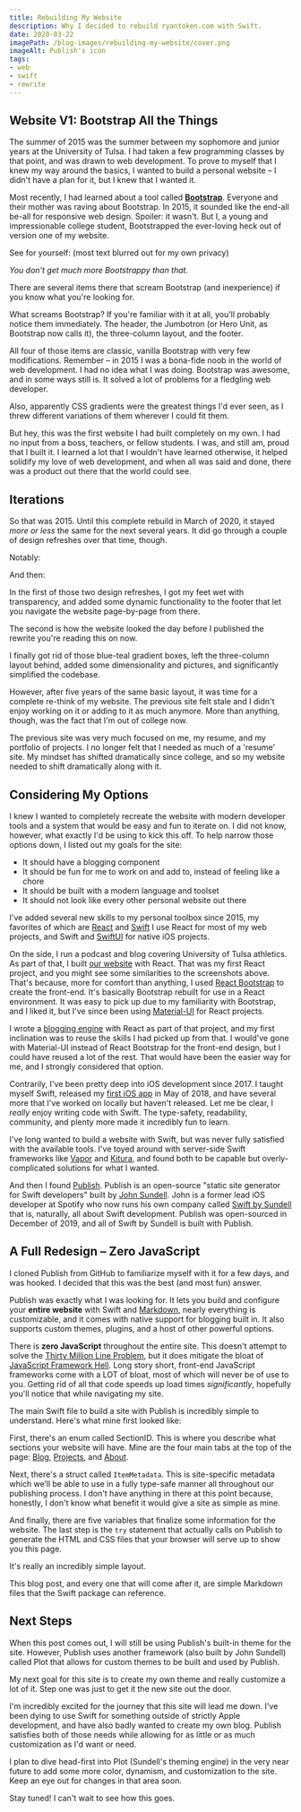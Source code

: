 ```yaml
---
title: Rebuilding My Website
description: Why I decided to rebuild ryantoken.com with Swift.
date: 2020-03-22
imagePath: /blog-images/rebuilding-my-website/cover.png
imageAlt: Publish's icon
tags:
- web
- swift
- rewrite
---
```


<script>
	import ResizableImage from '$lib/components/ResizableImage.svelte'
</script>

## Website V1: Bootstrap All the Things

The summer of 2015 was the summer between my sophomore and junior years at the University of Tulsa. I had taken a few programming classes by that point, and was drawn to web development. To prove to myself that I knew my way around the basics, I wanted to build a personal website – I didn't have a plan for it, but I knew that I wanted it.

Most recently, I had learned about a tool called <b><a href="https://getbootstrap.com" target="_blank" rel="noreferrer">Bootstrap</a></b>. Everyone and their mother was raving about Bootstrap. In 2015, it sounded like the end-all be-all for responsive web design. Spoiler: it wasn't. But I, a young and impressionable college student, Bootstrapped the ever-loving heck out of version one of my website.

See for yourself: (most text blurred out for my own privacy)

<ResizableImage src="/blog-images/rebuilding-my-website/rmw-websiteV1-blurred.png" altText="ryantoken.com v1" />

*You don't get much more Bootstrappy than that.*

There are several items there that scream Bootstrap (and inexperience) if you know what you're looking for.

What screams Bootstrap? If you're familiar with it at all, you'll probably notice them immediately. The header, the Jumbotron (or Hero Unit, as Bootstrap now calls it), the three-column layout, and the footer.

All four of those items are classic, vanilla Bootstrap with very few modifications. Remember – in 2015 I was a bona-fide noob in the world of web development. I had no idea what I was doing. Bootstrap was awesome, and in some ways still is. It solved a lot of problems for a fledgling web developer.

Also, apparently CSS gradients were the greatest things I'd ever seen, as I threw different variations of them wherever I could fit them.

But hey, this was the first website I had built completely on my own. I had no input from a boss, teachers, or fellow students. I was, and still am, proud that I built it. I learned a lot that I wouldn't have learned otherwise, it helped solidify my love of web development, and when all was said and done, there was a product out there that the world could see.

## Iterations

So that was 2015. Until this complete rebuild in March of 2020, it stayed *more or less* the same for the next several years. It did go through a couple of design refreshes over that time, though.

Notably:

<ResizableImage src="/blog-images/rebuilding-my-website/rmw-websiteV2-blurred.png" altText="ryantoken.com v2" />

And then:

<ResizableImage src="/blog-images/rebuilding-my-website/rmw-websiteV3-blurred.png" altText="ryantoken.com v3" />

In the first of those two design refreshes, I got my feet wet with transparency, and added some dynamic functionality to the footer that let you navigate the website page-by-page from there.

The second is how the website looked the day before I published the rewrite you're reading this on now.

I finally got rid of those blue-teal gradient boxes, left the three-column layout behind, added some dimensionality and pictures, and significantly simplified the codebase.

However, after five years of the same basic layout, it was time for a complete re-think of my website. The previous site felt stale and I didn't enjoy working on it or adding to it as much anymore. More than anything, though, was the fact that I'm out of college now.

The previous site was very much focused on me, my resume, and my portfolio of projects. I no longer felt that I needed as much of a 'resume' site. My mindset has shifted dramatically since college, and so my website needed to shift dramatically along with it.

## Considering My Options

I knew I wanted to completely recreate the website with modern developer tools and a system that would be easy and fun to iterate on. I did not know, however, what exactly I'd be using to kick this off. To help narrow those options down, I listed out my goals for the site:

* It should have a blogging component
* It should be fun for me to work on and add to, instead of feeling like a chore
* It should be built with a modern language and toolset
* It should not look like every other personal website out there

I've added several new skills to my personal toolbox since 2015, my favorites of which are <a href="https://reactjs.org" target="_blank" rel="noreferrer">React</a> and <a href="https://www.swift.org" target="_blank" rel="noreferrer">Swift</a> I use React for most of my web projects, and Swift and <a href="https://developer.apple.come/xcode/swiftui.com" target="_blank" rel="noreferrer">SwiftUI</a> for native iOS projects.

On the side, I run a podcast and blog covering University of Tulsa athletics. As part of that, I built <a href ="https://thegoldenhurricast.com" target="_blank" rel="noreferrer">our website</a> with React. That was my first React project, and you might see some similarities to the screenshots above. That's because, more for comfort than anything, I used <a href="https://react-bootstrap.github.io" target="_blank" rel="noreferrer">React Bootstrap</a> to create the front-end. It's basically Bootstrap rebuilt for use in a React environment. It was easy to pick up due to my familiarity with Bootstrap, and I liked it, but I've since been using <a href="https://material-ui.com" target="_blank" rel="noreferrer">Material-UI</a> for React projects.

I wrote a <a href="https://thegoldenhurricast.com/blog" target="_blank" rel="noreferrer">blogging engine</a> with React as part of that project, and my first inclination was to reuse the skills I had picked up from that. I would've gone with Material-UI instead of React Bootstrap for the front-end design, but I could have reused a lot of the rest. That would have been the easier way for me, and I strongly considered that option.

Contrarily, I've been pretty deep into iOS development since 2017. I taught myself Swift, released my <a href="https://apps.apple.com/us/app/catchup-keep-in-touch/id1358023550" target="_blank" rel="noreferrer">first iOS app</a> in May of 2018, and have several more that I've worked on locally but haven't released. Let me be clear, I *really* enjoy writing code with Swift. The type-safety, readability, community, and plenty more made it incredibly fun to learn.

I've long wanted to build a website with Swift, but was never fully satisfied with the available tools. I've toyed around with server-side Swift frameworks like <a href="https://vapor.codes" target="_blank" rel="noreferrer">Vapor</a> and <a href="https://kitura.io" target="_blank" rel="noreferrer">Kitura</a>, and found both to be capable but overly-complicated solutions for what I wanted.

And then I found <a href="https://github.com/JohnSundell/Publish" target="_blank" rel="noreferrer">Publish</a>. Publish is an open-source "static site generator for Swift developers" built by <a href="https://twitter.com/johnsundell" target="_blank" rel="noreferrer">John Sundell</a>. John is a former lead iOS developer at Spotify who now runs his own company called <a href="https://swiftbysundell.com" target="_blank" rel="noreferrer">Swift by Sundell</a> that is, naturally, all about Swift development. Publish was open-sourced in December of 2019, and all of Swift by Sundell is built with Publish.

## A Full Redesign – Zero JavaScript

I cloned Publish from GitHub to familiarize myself with it for a few days, and was hooked. I decided that this was the best (and most fun) answer.

Publish was exactly what I was looking for. It lets you build and configure your **entire website** with Swift and <a href="https://daringfireball.net/projects/markdown" target="_blank" rel="noreferrer">Markdown</a>, nearly everything is customizable, and it comes with native support for blogging built in. It also supports custom themes, plugins, and a host of other powerful options.

There is **zero JavaScript** throughout the entire site. This doesn't attempt to solve the <a href="https://www.youtube.com/watch?v=kZRE7HIO3vk&t=4160s" target="_blank" rel="noreferrer">Thirty Million Line Problem</a>, but it does mitigate the bloat of <a href="https://hackernoon.com/how-it-feels-to-learn-javascript-in-2016-d3a717dd577f" target="_blank" rel="noreferrer">JavaScript Framework Hell</a>. Long story short, front-end JavaScript frameworks come with a LOT of bloat, most of which will never be of use to you. Getting rid of all that code speeds up load times *significantly*, hopefully you'll notice that while navigating my site.

The main Swift file to build a site with Publish is incredibly simple to understand. Here's what mine first looked like:

<ResizableImage src="/blog-images/rebuilding-my-website/rmw-publish-basic.png" altText="main.swift file in Publish" />

First, there's an enum called SectionID. This is where you describe what sections your website will have. Mine are the four main tabs at the top of the page: <a href="/blog">Blog</a>, <a href="/projects">Projects</a>, and <a href="/about">About</a>.

Next, there's a struct called `ItemMetadata`. This is site-specific metadata which we’ll be able to use in a fully type-safe manner all throughout our publishing process. I don't have anything in there at this point because, honestly, I don't know what benefit it would give a site as simple as mine.

And finally, there are five variables that finalize some information for the website. The last step is the `try` statement that actually calls on Publish to generate the HTML and CSS files that your browser will serve up to show you this page.

It's really an incredibly simple layout.

This blog post, and every one that will come after it, are simple Markdown files that the Swift package can reference.

## Next Steps

When this post comes out, I will still be using Publish's built-in theme for the site. However, Publish uses another framework (also built by John Sundell) called Plot that allows for custom themes to be built and used by Publish.

My next goal for this site is to create my own theme and really customize a lot of it. Step one was just to get it the new site out the door.

I'm incredibly excited for the journey that this site will lead me down. I've been dying to use Swift for something outside of strictly Apple development, and have also badly wanted to create my own blog. Publish satisfies both of those needs while allowing for as little or as much customization as I'd want or need.

I plan to dive head-first into Plot (Sundell's theming engine) in the very near future to add some more color, dynamism, and customization to the site. Keep an eye out for changes in that area soon.

Stay tuned! I can't wait to see how this goes.

